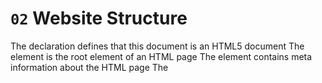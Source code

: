 ---
---
# `02` Website Structure

The <!DOCTYPE html> declaration defines that this document is an HTML5 document
The <html> element is the root element of an HTML page
The <head> element contains meta information about the HTML page
The <title> element specifies a title for the HTML page (which is shown in the browser's title bar or in the page's tab)
The <body> element defines the document's body, and is a container for all the visible contents, such as headings, paragraphs, images, hyperlinks, tables, lists, etc.
The <h1> element defines a large heading
The <p> element defines a paragraph
## Instructions:


1. Add the basic HTML structure for any website (doctype, html, head and body).

2. Add "Hello World" inside the title tag for the website.

## 💻 Expected Result:

![Website title example](../../.learn/assets/02-website-structure.png?raw=true)

## 💡 Hints:

+ The structure should look something like this:

```md
<!DOCTYPE html>
<html>
	<head>
		<title> <!--The title goes here--> </title>
	</head>
	<body>

	</body>
</html>
```
